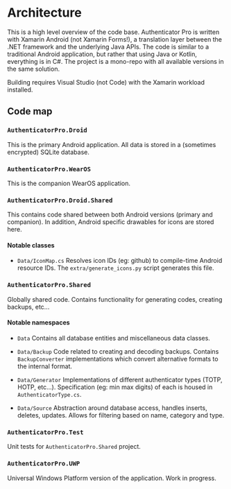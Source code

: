 # Architecture

This is a high level overview of the code base. Authenticator Pro is written with Xamarin Android (not Xamarin Forms!), a translation layer between the .NET framework and the underlying Java APIs. The code is similar to a traditional Android application, but rather that using Java or Kotlin, everything is in C#.
The project is a mono-repo with all available versions in the same solution.

Building requires Visual Studio (not Code) with the Xamarin workload installed.

## Code map

### `AuthenticatorPro.Droid`

This is the primary Android application. All data is stored in a (sometimes encrypted) SQLite database.

### `AuthenticatorPro.WearOS`

This is the companion WearOS application.

### `AuthenticatorPro.Droid.Shared`

This contains code shared between both Android versions (primary and companion). In addition, Android specific drawables for icons are stored here.

#### Notable classes

- `Data/IconMap.cs` Resolves icon IDs (eg: github) to compile-time Android resource IDs. The `extra/generate_icons.py` script generates this file.

### `AuthenticatorPro.Shared`

Globally shared code. Contains functionality for generating codes, creating backups, etc...

#### Notable namespaces

- `Data` Contains all database entities and miscellaneous data classes.

- `Data/Backup` Code related to creating and decoding backups. Contains `BackupConverter` implementations which convert alternative formats to the internal format.

- `Data/Generator` Implementations of different authenticator types (TOTP, HOTP, etc...). Specification (eg: min max digits) of each is housed in `AuthenticatorType.cs`.

- `Data/Source` Abstraction around database access, handles inserts, deletes, updates. Allows for filtering based on name, category and type.

### `AuthenticatorPro.Test`

Unit tests for `AuthenticatorPro.Shared` project.

### `AuthenticatorPro.UWP`

Universal Windows Platform version of the application. Work in progress.
